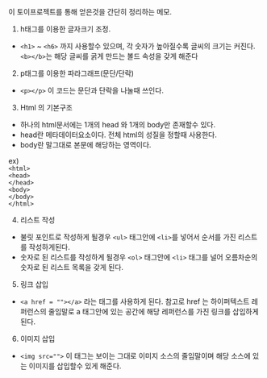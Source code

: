 이 토이프로젝트를 통해 얻은것을 간단히 정리하는 메모.

1.  h태그를 이용한 글자크기 조정.<br>
- `<h1>` ~ `<h6>` 까지 사용할수 있으며, 각 숫자가 높아질수록 글씨의 크기는 커진다.<br>
`<b></b>`는 해당 글씨를 굵게 만드는 볼드 속성을 갖게 해준다<br>

2. p태그를 이용한 파라그래프(문단/단락)<br>
- `<p></p>` 이 코드는 문단과 단락을 나눌때 쓰인다.<br>

3. Html 의 기본구조<br>
- 하나의 html문서에는 1개의 head 와 1개의 body만 존재할수 있다.<br>
- head란 메타데이터요소이다. 전체 html의 성질을 정할때 사용한다.
- body란 말그대로 본문에 해당하는 영역이다.

ex) <br>
    `<html>`<br>
        `<head>`<br>
        `</head>`<br>
        `<body>`<br>
        `</body>`<br>
    `</html>`<br>

   4. 리스트 작성<br>
   - 불릿 포인트로 작성하게 될경우 `<ul>` 태그안에 `<li>`를 넣어서 순서를 가진 리스트를 작성하게된다.<br>
   - 숫자로 된 리스트를 작성하게 될경우 `<ol>` 태그안에 `<li>` 태그를 널어 오름차순의 숫자로 된 리스트 목록을 갖게 된다.<br>

   5. 링크 삽입<br>
   - `<a href = ""></a>` 라는 태그를 사용하게 된다. 참고로 href 는 하이퍼텍스트 레퍼런스의 줄임말로 a 태그안에 있는 공간에 해당 레퍼런스를 가진 링크를 삽입하게 된다. 

   6. 이미지 삽입<br>
   - `<img src="">` 이 태그는 보이는 그대로 이미지 소스의 줄임말이며 해당 소스에 있는 이미지를 삽입할수 있게 해준다.